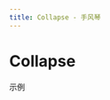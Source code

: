 ```yaml
---
title: Collapse - 手风琴
---
```


# Collapse
示例
<ClientOnly>
<collapse-demos></collapse-demos>
</ClientOnly>